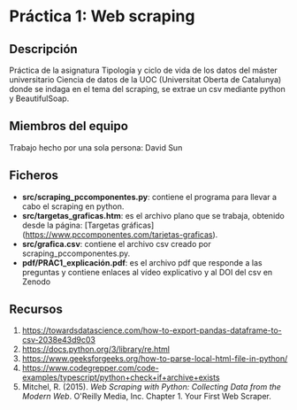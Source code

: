 # Práctica 1: Web scraping

## Descripción

Práctica de la asignatura Tipología y ciclo de vida de los datos del máster universitario Ciencia de datos de la UOC (Universitat Oberta de Catalunya) donde se indaga en el tema del scraping, se extrae un csv mediante python y BeautifulSoap.

## Miembros del equipo

Trabajo hecho por una sola persona: David Sun

## Ficheros

* **src/scraping_pccomponentes.py**: contiene el programa para llevar a cabo el scraping en python.
* **src/targetas_graficas.htm**: es el archivo plano que se trabaja, obtenido desde la página: [Targetas gráficas] (https://www.pccomponentes.com/tarjetas-graficas).
* **src/grafica.csv**: contiene el archivo csv creado por scraping_pccomponentes.py.
* **pdf/PRAC1_explicación.pdf**: es el archivo pdf que responde a las preguntas y contiene enlaces al vídeo explicativo y al DOI del csv en Zenodo

## Recursos
1. https://towardsdatascience.com/how-to-export-pandas-dataframe-to-csv-2038e43d9c03
2. https://docs.python.org/3/library/re.html
3. https://www.geeksforgeeks.org/how-to-parse-local-html-file-in-python/
4. https://www.codegrepper.com/code-examples/typescript/python+check+if+archive+exists
5. Mitchel, R. (2015). _Web Scraping with Python: Collecting Data from the Modern Web_. O'Reilly Media, Inc. Chapter 1. Your First Web Scraper.
